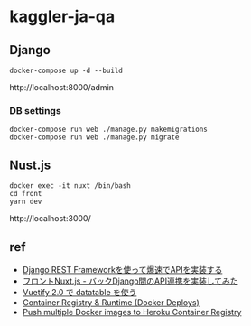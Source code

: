 # kaggler-ja-qa

## Django

```
docker-compose up -d --build
```
http://localhost:8000/admin

### DB settings

```
docker-compose run web ./manage.py makemigrations
docker-compose run web ./manage.py migrate
```

## Nust.js
```
docker exec -it nuxt /bin/bash
cd front
yarn dev
```
http://localhost:3000/

## ref
- [Django REST Frameworkを使って爆速でAPIを実装する](https://qiita.com/kimihiro_n/items/86e0a9e619720e57ecd8)
- [フロントNuxt.js - バックDjango間のAPI連携を実装してみた](https://qiita.com/ryomatube/items/1b36fe6d73b9a6c3468c)
- [Vuetify 2.0 で datatable を使う](https://qiita.com/trustbank_kei/items/45d02313241c8235ad5e)
- [Container Registry & Runtime (Docker Deploys)](https://devcenter.heroku.com/articles/container-registry-and-runtime)
- [Push multiple Docker images to Heroku Container Registry](https://devcenter.heroku.com/changelog-items/1191)
